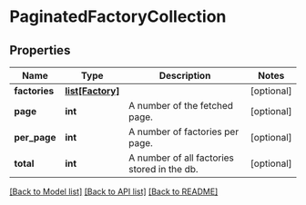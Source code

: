 # PaginatedFactoryCollection

## Properties
Name | Type | Description | Notes
------------ | ------------- | ------------- | -------------
**factories** | [**list[Factory]**](Factory.md) |  | [optional] 
**page** | **int** | A number of the fetched page. | [optional] 
**per_page** | **int** | A number of factories per page. | [optional] 
**total** | **int** | A number of all factories stored in the db. | [optional] 

[[Back to Model list]](../README.md#documentation-for-models) [[Back to API list]](../README.md#documentation-for-api-endpoints) [[Back to README]](../README.md)


